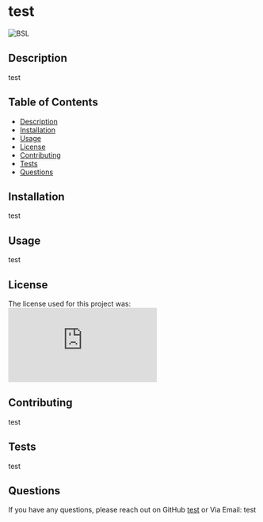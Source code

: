 # test

  ![BSL](https://img.sheilds.io/badge/License-BSL-lightblue.svg)

  ## Description
  test

  ## Table of Contents
  
  - [Description](#description)
  - [Installation](#installation)
  - [Usage](#usage)
  - [License](#license)
  - [Contributing](#contributing)
  - [Tests](#tests)
  - [Questions](#questions)

  ## Installation
  test

  ## Usage
  test

  ## License
  The license used for this project was: ![BSL](https://www.boost.org/LICENSE_1_0.txt)

  ## Contributing
  test

  ## Tests
  test

  ## Questions
  If you have any questions, please reach out on GitHub
  [test](https://github.com/test)
  or Via Email:
  test

